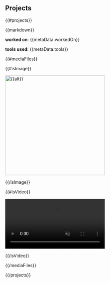 ## Projects

{{#projects}}

{{markdown}}

**worked on**: {{metaData.workedOn}}

**tools used**: {{metaData.tools}}

{{#mediaFiles}}

{{#isImage}}

<img src="{{url}}" alt="{{alt}}" width="320">

{{/isImage}}

{{#isVideo}}

<video width="320" controls loop muted autoplay>
<source src="{{url}}" type="video/mp4">
</video>

{{/isVideo}}

{{/mediaFiles}}

{{/projects}}
